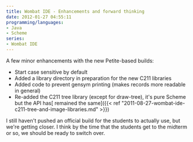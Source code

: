 ```yaml
---
title: Wombat IDE - Enhancements and forward thinking
date: 2012-01-27 04:55:11
programming/languages:
- Java
- Scheme
series:
- Wombat IDE
---
```

A few minor enhancements with the new Petite-based builds:

* Start case sensitive by default
* Added a library directory in preparation for the new C211 libraries
* Added code to prevent gensym printing (makes records more readable in general)
* Re-added the C211 tree library (except for draw-tree), it's pure Scheme but the API has[ remained the same]({{< ref "2011-08-27-wombat-ide-c211-tree-and-image-libraries.md" >}})

I still haven't pushed an official build for the students to actually use, but we're getting closer. I think by the time that the students get to the midterm or so, we should be ready to switch over.

&nbsp;